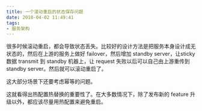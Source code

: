 ```yaml
---
title: 一个滚动重启的状态保存问题
date: 2018-04-02 11:49:41
tags:
- 服务架构
---
```

很多时候滚动重启，都会导致状态丢失。比较好的设计方法是把服务本身设计成无状态的，然后在上游的服务上做好 failover，然后增加 standby server，让sticky 数据 transmit 到 standby 机器上，让 request 失败以后可以自己由上游重传到 standby server。然后就可以滚动重启了。

这大部分场景下还要考虑幂等的问题。

这就看得出热配置热替换的重要性了。在大多数情况下，除了发布新的 feature 升级以外，都应该尽量用热配置来避免重启。